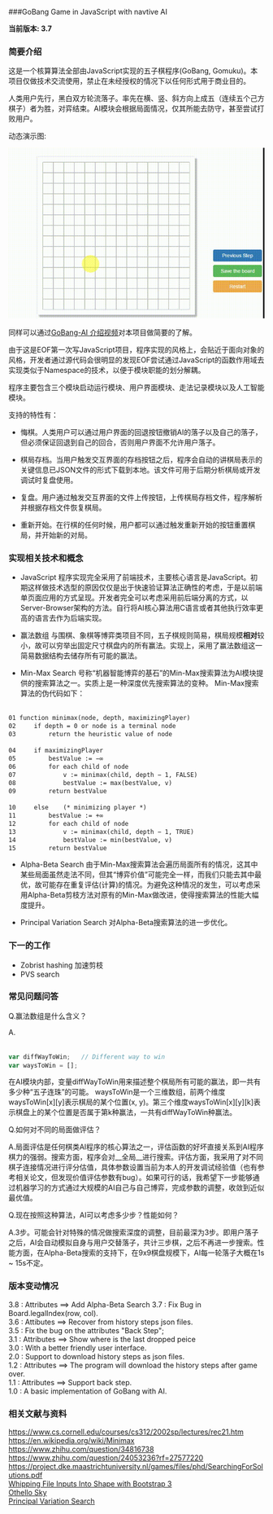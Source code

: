 ###GoBang Game in JavaScript with navtive AI

**当前版本: 3.7**

### 简要介绍

这是一个核算算法全部由JavaScript实现的五子棋程序(GoBang, Gomuku)。本项目仅做技术交流使用，禁止在未经授权的情况下以任何形式用于商业目的。

人类用户先行，黑白双方轮流落子。率先在横、竖、斜方向上成五（连续五个己方棋子）者为胜，对弈结束。AI模块会根据局面情况，仅其所能去防守，甚至尝试打败用户。

动态演示图:

![images](./img/demo.gif)

同样可以通过[GoBang-AI 介绍视频](https://www.youtube.com/watch?v=6JA6wZletX4)对本项目做简要的了解。

由于这是EOF第一次写JavaScript项目，程序实现的风格上，会贴近于面向对象的风格，开发者通过源代码会很明显的发现EOF尝试通过JavaScript的函数作用域去实现类似于Namespace的技术，以便于模块职能的划分解耦。


程序主要包含三个模块启动运行模块、用户界面模块、走法记录模块以及人工智能模块。

支持的特性有：

* 悔棋。人类用户可以通过用户界面的回退按钮撤销AI的落子以及自己的落子，但必须保证回退到自己的回合，否则用户界面不允许用户落子。  

* 棋局存档。当用户触发交互界面的存档按钮之后，程序会自动的讲棋局表示的关键信息已JSON文件的形式下载到本地。该文件可用于后期分析棋局或开发调试时复盘使用。

* 复盘。用户通过触发交互界面的文件上传按钮，上传棋局存档文件，程序解析并根据存档文件恢复棋局。

* 重新开始。在行棋的任何时候，用户都可以通过触发重新开始的按钮重置棋局，并开始新的对局。

### 实现相关技术和概念

* JavaScript
程序实现完全采用了前端技术，主要核心语言是JavaScript。初期这样做技术选型的原因仅仅是出于快速验证算法正确性的考虑，于是以前端单页面应用的方式呈现。开发者完全可以考虑采用前后端分离的方式，以Server-Browser架构的方法。自行将AI核心算法用C语言或者其他执行效率更高的语言去作为后端实现。

* 赢法数组
与围棋、象棋等博弈类项目不同，五子棋规则简易，棋局规模**相对**较小，故可以穷举出固定尺寸棋盘内的所有赢法。实现上，采用了赢法数组这一简易数据结构去储存所有可能的赢法。

* Min-Max Search
号称“机器智能博弈的基石”的Min-Max搜索算法为AI模块提供的搜索算法之一。实质上是一种深度优先搜索算法的变种。
Min-Max搜索算法的伪代码如下：
```

01 function minimax(node, depth, maximizingPlayer)
02     if depth = 0 or node is a terminal node
03         return the heuristic value of node

04     if maximizingPlayer
05         bestValue := −∞
06         for each child of node
07             v := minimax(child, depth − 1, FALSE)
08             bestValue := max(bestValue, v)
09         return bestValue

10     else    (* minimizing player *)
11         bestValue := +∞
12         for each child of node
13             v := minimax(child, depth − 1, TRUE)
14             bestValue := min(bestValue, v)
15         return bestValue

```


* Alpha-Beta Search
由于Min-Max搜索算法会遍历局面所有的情况，这其中某些局面虽然走法不同，但其“博弈价值”可能完全一样，而我们只能去其中最优，故可能存在重复评估(计算)的情况。为避免这种情况的发生，可以考虑采用Alpha-Beta剪枝方法对原有的Min-Max做改进，使得搜索算法的性能大幅度提升。

* Principal Variation Search
对Alpha-Beta搜索算法的进一步优化。

### 下一的工作
* Zobrist hashing 加速剪枝
* PVS search

### 常见问题问答

Q.赢法数组是什么含义？

A. 

``` javascript

var diffWayToWin;   // Different way to win
var waysToWin = [];

```

在AI模块内部，变量diffWayToWin用来描述整个棋局所有可能的赢法，即一共有多少种“五子连珠”的可能。
waysToWin是一个三维数组，前两个维度waysToWin\[x\]\[y\]表示棋局的某个位置(x, y)。第三个维度waysToWin\[x\]\[y\]\[k\]表示棋盘上的某个位置是否属于第k种赢法，一共有diffWayToWin种赢法。

Q.如何对不同的局面做评估？

A.局面评估是任何棋类AI程序的核心算法之一，评估函数的好坏直接关系到AI程序棋力的强弱。搜索方面，程序会对__全局__进行搜索。评估方面，我采用了对不同棋子连接情况进行评分估值，具体参数设置当前为本人的开发调试经验值（也有参考相关论文，但发现价值评估参数有bug）。如果可行的话，我希望下一步能够通过机器学习的方式通过大规模的AI自己与自己博弈，完成参数的调整，收敛到近似最优值。

Q.现在按照这种算法，AI可以考虑多少步？性能如何？

A.3步。可能会针对特殊的情况做搜索深度的调整，目前最深为3步。即用户落子之后，AI会自动模拟自身与用户交替落子，共计三步棋，之后不再进一步搜索。性能方面，在Alpha-Beta搜索的支持下，在9x9棋盘规模下，AI每一轮落子大概在1s ~ 15s不定。


### 版本变动情况

3.8 : Attributes ==> Add Alpha-Beta Search
3.7 : Fix Bug in Board.legalIndex(row, col).  
3.6 : Attibutes  ==> Recover from history steps json files.  
3.5 : Fix the bug on the attributes "Back Step";  
3.1 : Attributes ==> Show where is the last dropped peice  
3.0 : With a better friendly user interface.  
2.0 : Support to download history steps as json files.  
1.2 : Attributes ==> The program will download the history steps after game over.  
1.1 : Attributes ==> Support back step.  
1.0 : A basic implementation of GoBang with AI.  

### 相关文献与资料

https://www.cs.cornell.edu/courses/cs312/2002sp/lectures/rec21.htm  
https://en.wikipedia.org/wiki/Minimax  
https://www.zhihu.com/question/34816738  
https://www.zhihu.com/question/24053236?rf=27577220  
https://project.dke.maastrichtuniversity.nl/games/files/phd/SearchingForSolutions.pdf  
[Whipping File Inputs Into Shape with Bootstrap 3](https://www.abeautifulsite.net/whipping-file-inputs-into-shape-with-bootstrap-3)  
[Othello Sky](http://www.soongsky.com/computer/mtdf.php)  
[Principal Variation Search](https://en.wikipedia.org/wiki/Principal_variation_search)    
